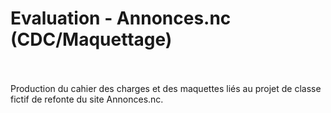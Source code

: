 <h1>Evaluation - Annonces.nc (CDC/Maquettage)</h1>
<br><br>
Production du cahier des charges et des maquettes liés au projet de classe fictif de refonte du site Annonces.nc.
